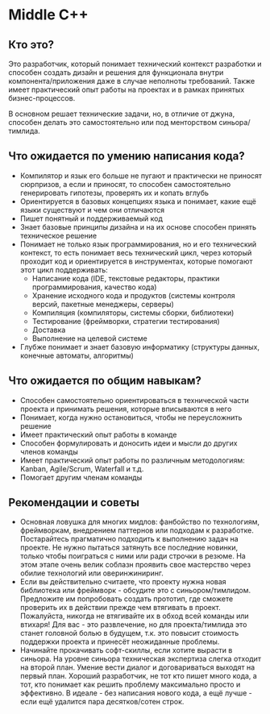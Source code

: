 # Middle C++

## Кто это?

Это разработчик, который понимает технический контекст разработки и способен создать дизайн и решения для функционала внутри компонента/приложения даже в случае неполноты требований. Также имеет практический опыт работы на проектах и в рамках принятых бизнес-процессов.

В основном решает технические задачи, но, в отличие от джуна, способен делать это самостоятельно или под менторством синьора/тимлида.

## Что ожидается по умению написания кода?

- Компилятор и язык его больше не пугают и практически не приносят сюрпризов, а если и приносят, то способен самостоятельно генерировать гипотезы, проверять их и копать вглубь
- Ориентируется в базовых концепциях языка и понимает, какие ещё языки существуют и чем они отличаются
- Пишет понятный и поддерживаемый код
- Знает базовые принципы дизайна и на их основе способен принять техническое решение
- Понимает не только язык программирования, но и его технический контекст, то есть понимает весь технический цикл, через который проходит код и ориентируется в инструментах, которые помогают этот цикл поддерживать:
    - Написание кода (IDE, текстовые редакторы, практики программирования, качество кода)
    - Хранение исходного кода и продуктов (системы контроля версий, пакетные менеджеры, серверы)
    - Компиляция (компиляторы, системы сборки, библиотеки)
    - Тестирование (фреймворки, стратегии тестирования)
    - Доставка
    - Выполнение на целевой системе
- Глубже понимает и знает базовую информатику (структуры данных, конечные автоматы, алгоритмы)

## Что ожидается по общим навыкам?

- Способен самостоятельно ориентироваться в технической части проекта и принимать решения, которые вписываются в него
- Понимает, когда нужно остановиться, чтобы не переусложнить решение
- Имеет практический опыт работы в команде
- Способен формулировать и доносить идеи и мысли до других членов команды
- Имеет практический опыт работы по различным методологиям: Kanban, Agile/Scrum, Waterfall и т.д.
- Помогает другим членам команды

## Рекомендации и советы

- Основная ловушка для многих мидлов: фанбойство по технологиям, фреймворкам, внедрением паттернов или подходам к разработке. Постарайтесь прагматично подходить к выполнению задач на проекте. Не нужно пытаться затянуть все последние новинки, только чтобы поиграться с ними или ради строчки в резюме. На этом этапе очень велик соблазн проявить свое мастерство через обилие технологий или оверинжиниринг.
- Если вы действительно считаете, что проекту нужна новая библиотека или фреймворк - обсудите это с синьором/тимлидом. Предложите им попробовать создать прототип, где сможете проверить их в действии прежде чем втягивать в проект. Пожалуйста, никогда не втягивайте их в обход всей команды или втихаря! Для вас - это развлечение, но для проекта/тимлида это станет головной болью в будущем, т.к. это повысит стоимость поддержки проекта и принесёт неожиданные проблемы. 
- Начинайте прокачивать софт-скиллы, если хотите вырасти в синьора. На уровне синьора техническая экспертиза слегка отходит на второй план. Умение вести диалог и договариваться выходят на первый план. Хороший разработчик, не тот кто пишет много кода, а тот, кто понимает как решить проблему максимально просто и эффективно. В идеале - без написания нового кода, а ещё лучше - если ещё удалится пара десятков/сотен строк.
